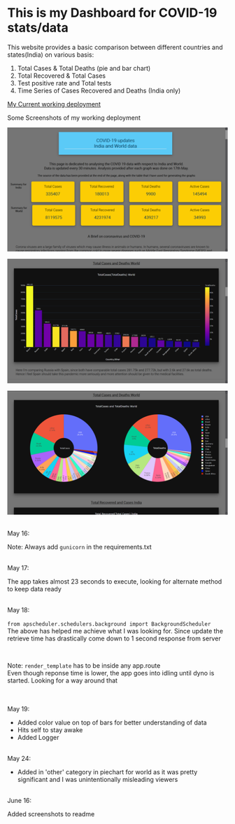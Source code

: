 # This is my Dashboard for COVID-19 stats/data

This website provides a basic comparison between different countries and states(India) on various basis:
1. Total Cases & Total Deaths (pie and bar chart)
1. Total Recovered & Total Cases
1. Test positive rate and Total tests
1. Time Series of Cases Recovered and Deaths (India only) 

<a href = "https://covid-19-website-daily.herokuapp.com/">My Current working deployment </a>

Some Screenshots of my working deployment

![image1](ss1.png)

![image2](ss2.png)

![image3](ss3.png)

<br>May 16:<br>
<p>Note: Always add <code>gunicorn</code> in the requirements.txt </p>
<br>May 17:<br>
<p>The app takes almost 23 seconds to execute, looking for alternate method to keep data ready</p>
<br>May 18:<br>
<p><code>from apscheduler.schedulers.background import BackgroundScheduler</code><br>
The above has helped me achieve what I was looking for. Since update the retrieve time has drastically 
come down to 1 second response from server</p><br><p>Note: <code>render_template</code> has to be inside any app.route<br>
Even though reponse time is lower, the app goes into idling until dyno is started. Looking for a way around that</p>
<br>
<br>May 19:<br>
<p>
<ul>
    <li>Added color value on top of bars for better understanding of data</li>
    <li>Hits self to stay awake</li>
    <li>Added Logger</li> 
</ul></p>
<br>May 24:<br>
<p>
<ul>
    <li>Added in 'other' category in piechart for world as it was pretty significant and I was unintentionally misleading viewers</li>
</ul></p>
<br>June 16:<br>
<p> Added screenshots to readme</p>


